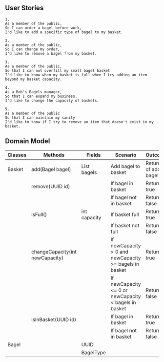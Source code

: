 ## User Stories

```
1.
As a member of the public,
So I can order a bagel before work,
I'd like to add a specific type of bagel to my basket.
```

```
2.
As a member of the public,
So I can change my order,
I'd like to remove a bagel from my basket.
```

```
3.
As a member of the public,
So that I can not overfill my small bagel basket
I'd like to know when my basket is full when I try adding an item beyond my basket capacity.
```

```
4.
As a Bob's Bagels manager,
So that I can expand my business,
I’d like to change the capacity of baskets.
```

```
5.
As a member of the public
So that I can maintain my sanity
I'd like to know if I try to remove an item that doesn't exist in my basket.
```

## Domain Model
| Classes | Methods                         | Fields             | Scenario                                               | Outcome                  |
|---------|---------------------------------|--------------------|--------------------------------------------------------|--------------------------|
| Basket  | add(Bagel bagel)                | List<Bagel> bagels | Add bagel to basket                                    | Return id of added bagel |
|         | remove(UUID id)                 |                    | If bagel in basket                                     | Return true              |
|         |                                 |                    | If bagel not in basket                                 | Return false             |
|         | isFull()                        | int capacity       | If basket full                                         | Return true              |
|         |                                 |                    | If basket not full                                     | Return false             |
|         | changeCapacity(int newCapacity) |                    | If newCapacity > 0 and newCapacity >= bagels in basket | Return true              |
|         |                                 |                    | If newCapacity <= 0 or newCapacity < bagels in basket  | Return false             |
|         | isInBasket(UUID id)             |                    | If bagel in basket                                     | Return true              |
|         |                                 |                    | If bagel not in basket                                 | Return false             |
| Bagel   |                                 | UUID               |                                                        |                          |
|         |                                 | BagelType          |                                                        |                          |


